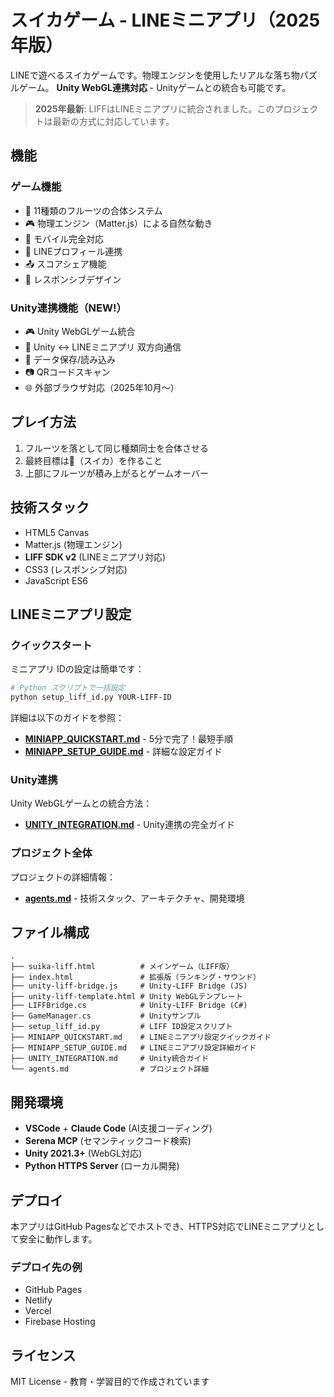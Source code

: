 # スイカゲーム - LINEミニアプリ（2025年版）

LINEで遊べるスイカゲームです。物理エンジンを使用したリアルな落ち物パズルゲーム。
**Unity WebGL連携対応** - Unityゲームとの統合も可能です。

> **2025年最新**: LIFFはLINEミニアプリに統合されました。このプロジェクトは最新の方式に対応しています。

## 機能

### ゲーム機能
- 🍇 11種類のフルーツの合体システム
- 🎮 物理エンジン（Matter.js）による自然な動き
- 📱 モバイル完全対応
- 👤 LINEプロフィール連携
- 📤 スコアシェア機能
- 🎯 レスポンシブデザイン

### Unity連携機能（NEW!）
- 🎮 Unity WebGLゲーム統合
- 🔗 Unity ↔ LINEミニアプリ 双方向通信
- 💾 データ保存/読み込み
- 📷 QRコードスキャン
- 🌐 外部ブラウザ対応（2025年10月〜）

## プレイ方法

1. フルーツを落として同じ種類同士を合体させる
2. 最終目標は🍉（スイカ）を作ること
3. 上部にフルーツが積み上がるとゲームオーバー

## 技術スタック

- HTML5 Canvas
- Matter.js (物理エンジン)
- **LIFF SDK v2** (LINEミニアプリ対応)
- CSS3 (レスポンシブ対応)
- JavaScript ES6

## LINEミニアプリ設定

### クイックスタート

ミニアプリ IDの設定は簡単です：

```bash
# Python スクリプトで一括設定
python setup_liff_id.py YOUR-LIFF-ID
```

詳細は以下のガイドを参照：
- **[MINIAPP_QUICKSTART.md](MINIAPP_QUICKSTART.md)** - 5分で完了！最短手順
- **[MINIAPP_SETUP_GUIDE.md](MINIAPP_SETUP_GUIDE.md)** - 詳細な設定ガイド

### Unity連携

Unity WebGLゲームとの統合方法：
- **[UNITY_INTEGRATION.md](UNITY_INTEGRATION.md)** - Unity連携の完全ガイド

### プロジェクト全体

プロジェクトの詳細情報：
- **[agents.md](agents.md)** - 技術スタック、アーキテクチャ、開発環境

## ファイル構成

```
.
├── suika-liff.html          # メインゲーム（LIFF版）
├── index.html               # 拡張版（ランキング・サウンド）
├── unity-liff-bridge.js     # Unity-LIFF Bridge (JS)
├── unity-liff-template.html # Unity WebGLテンプレート
├── LIFFBridge.cs            # Unity-LIFF Bridge (C#)
├── GameManager.cs           # Unityサンプル
├── setup_liff_id.py         # LIFF ID設定スクリプト
├── MINIAPP_QUICKSTART.md    # LINEミニアプリ設定クイックガイド
├── MINIAPP_SETUP_GUIDE.md   # LINEミニアプリ設定詳細ガイド
├── UNITY_INTEGRATION.md     # Unity統合ガイド
└── agents.md                # プロジェクト詳細
```

## 開発環境

- **VSCode** + **Claude Code** (AI支援コーディング)
- **Serena MCP** (セマンティックコード検索)
- **Unity 2021.3+** (WebGL対応)
- **Python HTTPS Server** (ローカル開発)

## デプロイ

本アプリはGitHub Pagesなどでホストでき、HTTPS対応でLINEミニアプリとして安全に動作します。

### デプロイ先の例
- GitHub Pages
- Netlify
- Vercel
- Firebase Hosting

## ライセンス

MIT License - 教育・学習目的で作成されています